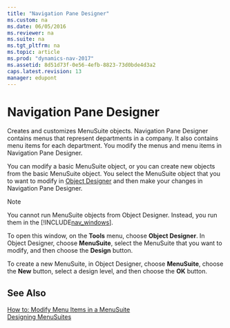 ```yaml
---
title: "Navigation Pane Designer"
ms.custom: na
ms.date: 06/05/2016
ms.reviewer: na
ms.suite: na
ms.tgt_pltfrm: na
ms.topic: article
ms.prod: "dynamics-nav-2017"
ms.assetid: 8d51d73f-0e56-4efb-8823-73d0bde4d3a2
caps.latest.revision: 13
manager: edupont
---
```

# Navigation Pane Designer
Creates and customizes MenuSuite objects. Navigation Pane Designer contains menus that represent departments in a company. It also contains menu items for each department. You modify the menus and menu items in Navigation Pane Designer.  

 You can modify a basic MenuSuite object, or you can create new objects from the basic MenuSuite object. You select the MenuSuite object that you to want to modify in [Object Designer](-$-S_2051-Object-Designer-$-.md) and then make your changes in Navigation Pane Designer.  

> [!NOTE]  
>  You cannot run MenuSuite objects from Object Designer. Instead, you run them in the [!INCLUDE[nav_windows](../includes/nav_windows_md.md)].  

 To open this window, on the **Tools** menu, choose **Object Designer**. In Object Designer, choose **MenuSuite**, select the MenuSuite that you want to modify, and then choose the **Design** button.  

 To create a new MenuSuite, in Object Designer, choose **MenuSuite**, choose the **New** button, select a design level, and then choose the **OK** button.  

## See Also  
 [How to: Modify Menu Items in a MenuSuite](../How-to--Modify-Menu-Items-in-a-MenuSuite.md)   
 [Designing MenuSuites](../Designing-MenuSuites.md)
